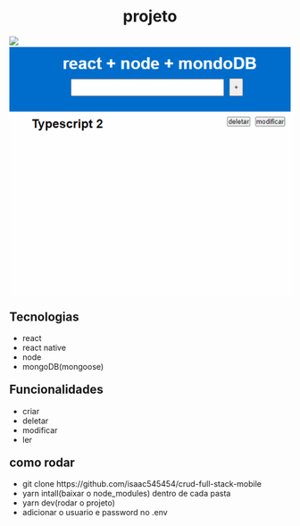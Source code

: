 
<h1 style="text-align: center">projeto</h1>
<img src="20221022_195959.gif">
<img src="GIF 22-10-2022 19-56-31.gif">
 


<h2 style="margin-top: 20px">Tecnologias</h2>
<ul>
  <li>react</li>
  <li>react native</li>
  <li>node</li>
  <li>mongoDB(mongoose)</li>
</ul>

<h2 style="margin-top: 20px">Funcionalidades</h2>
<ul>
  <li>criar</li>
  <li>deletar</li>
  <li>modificar</li>
  <li>ler</li>
</ul>

<h2 style="margin-top: 20px">como rodar</h2>
<ul>
   <li>git clone https://github.com/isaac545454/crud-full-stack-mobile</li>
   <li>yarn intall(baixar o node_modules) dentro de cada pasta</li> 
   <li>yarn dev(rodar o projeto)</li> 
   <li>adicionar o usuario e password no .env</li>
</ul>
